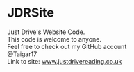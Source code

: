 # JDRSite
Just Drive's Website Code.<br>
This code is welcome to anyone.<br> 
Feel free to check out my GitHub account<br>
@Taigar17 <br>
Link to site: www.justdrivereading.co.uk
